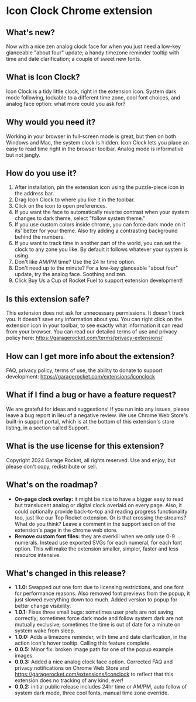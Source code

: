 # Icon Clock Chrome extension

## What's new?

Now with a nice zen analog clock face for when you just need a low-key glanceable "about four" update; a handy timezone reminder tooltip with time and date clarification; a couple of sweet new fonts.

## What is Icon Clock?

Icon Clock is a tidy little clock, right in the extension icon. System dark mode following, lockable to a different time zone, cool font choices, and analog face option: what more could you ask for?

## Why would you need it?

Working in your browser in full-screen mode is great, but then on both Windows and Mac, the system clock is hidden. Icon Clock lets you place an easy to read time right in the browser toolbar. Analog mode is informative but not jangly.

## How do you use it?

1. After installation, pin the extension icon using the puzzle-piece icon in the address bar.
2. Drag Icon Clock to where you like it in the toolbar.
3. Click on the icon to open preferences.
4. If you want the face to automatically reverse contrast when your system changes to dark theme, select "follow system theme."
5. If you use custom colors inside chrome, you can force dark mode on it its' better for your theme. Also try adding a contrasting background behind the numbers.
6. If you want to track time in another part of the world, you can set the clock to any zone you like. By default it follows whatever your system is using.
7. Don't like AM/PM time? Use the 24 hr time option.
8. Don't need up to the minute? For a low-key glanceable "about four" update, try the analog face. Soothing and zen.
9. Click Buy Us a Cup of Rocket Fuel to support extension development!

## Is this extension safe?

This extension does not ask for unnecessary permissions. It doesn't track you. It doesn't save any information about you. You can right click on the extension icon in your toolbar, to see exactly what information it can read from your browser. You can read our detailed terms of use and privacy policy here: https://garagerocket.com/terms/privacy-extensions/

## How can I get more info about the extension?

FAQ, privacy policy, terms of use, the ability to donate to support development: https://garagerocket.com/extensions/iconclock

## What if I find a bug or have a feature request?

We are grateful for ideas and suggestions! If you run into any issues, please leave a bug report in lieu of a negative review. We use Chrome Web Store's built-in support portal, which is at the bottom of this extension's store listing, in a section called Support.

## What is the use license for this extension?

Copyright 2024 Garage Rocket, all rights reserved. Use and enjoy, but please don't copy, redistribute or sell.

## What's on the roadmap?

- **On-page clock overlay:** it might be nice to have a bigger easy to read but translucent analog or digital clock overlaid on every page. Also, it could optionally provide back-to-top and reading progress functionality too, just like our Top Rocket extension. Or is that crossing the streams? What do you think? Leave a comment in the support section of the extension's page in the chrome web store.
- **Remove custom font files:** they are overkill when we only use 0-9 numerals. Instead use exported SVGs for each numeral, for each font option. This will make the extension smaller, simpler, faster and less resource intensive.

## What's changed in this release?

- **1.1.0:** Swapped out one font due to licensing restrictions, and one font for performance reasons. Also removed font previews from the popup, it just slowed everything down too much. Added version to popup for better change visibility.
- **1.0.1:** Fixes three small bugs: sometimes user prefs are not saving correctly; sometimes force dark mode and follow system dark are not mutually exclusive; sometimes the time is out of date for a minute on system wake from sleep.
- **1.0.0:** Adds a timezone reminder, with time and date clarification, in the action icon's hover tooltip. Calling this feature complete.
- **0.0.5:** Minor fix: broken image path for one of the popup example images.
- **0.0.3:** Added a nice analog clock face option. Corrected FAQ and privacy notifications on Chrome Web Store and https://garagerocket.com/extensions/iconclock to reflect that this extension does no tracking of any kind, ever!
- **0.0.2:** initial public release includes 24hr time or AM/PM, auto follow of system dark mode, three cool fonts, manual time zone override.